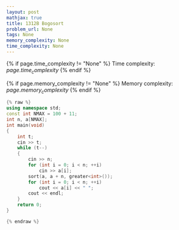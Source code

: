 ```yaml
---
layout: post
mathjax: true
title: 1312B Bogosort
problem_url: None
tags: None
memory_complexity: None
time_complexity: None
---
```




{% if page.time_complexity != "None" %}
Time complexity: ${{ page.time_complexity }}$
{% endif %}

{% if page.memory_complexity != "None" %}
Memory complexity: ${{ page.memory_complexity }}$
{% endif %}

```cpp
{% raw %}
using namespace std;
const int NMAX = 100 + 11;
int n, a[NMAX];
int main(void)
{
    int t;
    cin >> t;
    while (t--)
    {
        cin >> n;
        for (int i = 0; i < n; ++i)
            cin >> a[i];
        sort(a, a + n, greater<int>());
        for (int i = 0; i < n; ++i)
            cout << a[i] << " ";
        cout << endl;
    }
    return 0;
}

{% endraw %}
```